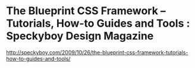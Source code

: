 <!--
id: 224387165
link: http://kevinisom.info/post/224387165/the-blueprint-css-framework-tutorials-how-to-guides
slug: the-blueprint-css-framework-tutorials-how-to-guides
date: Tue Oct 27 2009 14:32:10 GMT+1300 (NZDT)
raw: {"blog_name":"kevinisom","id":224387165,"post_url":"http://kevinisom.info/post/224387165/the-blueprint-css-framework-tutorials-how-to-guides","slug":"the-blueprint-css-framework-tutorials-how-to-guides","type":"link","date":"2009-10-27 01:32:10 GMT","timestamp":1256607130,"state":"published","format":"html","reblog_key":"R5Ic4rru","tags":[],"short_url":"http://tmblr.co/Zw68YyDN_1T","highlighted":[],"feed_item":"http://speckyboy.com/2009/10/26/the-blueprint-css-framework-tutorials-how-to-guides-and-tools/","from_feed_id":"650234","note_count":0,"title":"The Blueprint CSS Framework – Tutorials, How-to Guides and Tools : Speckyboy Design Magazine","url":"http://speckyboy.com/2009/10/26/the-blueprint-css-framework-tutorials-how-to-guides-and-tools/","description":""}
publish: 2009-10-027
tags: 
title: The Blueprint CSS Framework – Tutorials, How-to Guides and Tools : Speckyboy Design Magazine
-->


The Blueprint CSS Framework – Tutorials, How-to Guides and Tools : Speckyboy Design Magazine
============================================================================================

<http://speckyboy.com/2009/10/26/the-blueprint-css-framework-tutorials-how-to-guides-and-tools/>

